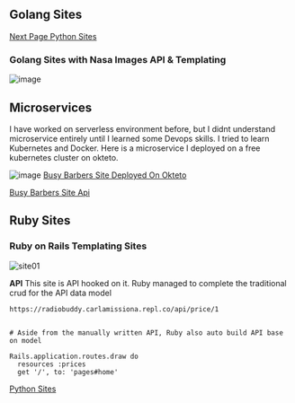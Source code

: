 ## Golang Sites 

[Next Page Python Sites](https://carlamissiona.github.io/home/python) 

### Golang Sites with Nasa Images API & Templating 
![image](https://user-images.githubusercontent.com/1997542/185062705-52ec0e72-3386-4f60-b174-3eb2e214d230.png)




## Microservices
I have worked on serverless environment before, but I didnt understand microservice entirely until I learned some Devops skills. I tried to learn Kubernetes and Docker. Here is a microservice I deployed on a free kubernetes cluster on okteto.


![image](https://user-images.githubusercontent.com/1997542/185323745-f00ef224-2552-4249-ad64-e5984c3fd5d9.png)
[Busy Barbers Site Deployed On Okteto](https://busybarbers-carlamissiona.cloud.okteto.net/)


[Busy Barbers Site Api](https://apibusybarbers-carlamissiona.cloud.okteto.net/v1/maps)


## Ruby Sites

### Ruby on Rails Templating Sites
![site01](https://user-images.githubusercontent.com/1997542/185062427-4e83733a-8695-4659-90b7-16a1c71caffd.png)

**API** 
This site is API hooked on it. Ruby managed to complete the traditional crud for the API data model
```
https://radiobuddy.carlamissiona.repl.co/api/price/1


# Aside from the manually written API, Ruby also auto build API base on model

Rails.application.routes.draw do
  resources :prices
  get '/', to: 'pages#home'

```

[Python Sites](https://carlamissiona.github.io/home/python) 
